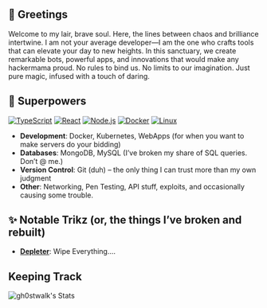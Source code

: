 ## 🎩 Greetings

Welcome to my lair, brave soul. Here, the lines between chaos and brilliance intertwine. I am not your average developer—I am the one who crafts tools that can elevate your day to new heights. In this sanctuary, we create remarkable bots, powerful apps, and innovations that would make any hackermama proud. No rules to bind us. No limits to our imagination. Just pure magic, infused with a touch of daring.

## 🔮 Superpowers 

[![TypeScript](https://img.shields.io/badge/TypeScript-800080?style=flat&logo=typescript&logoColor=white)](https://github.com/gh0stwalk)
[![React](https://img.shields.io/badge/React-800080?style=flat&logo=react&logoColor=white)](https://github.com/gh0stwalk)
[![Node.js](https://img.shields.io/badge/Node.js-800080?style=flat&logo=node.js&logoColor=white)](https://github.com/gh0stwalk)
[![Docker](https://img.shields.io/badge/Docker-800080?style=flat&logo=docker&logoColor=white)](https://github.com/gh0stwalk)
[![Linux](https://img.shields.io/badge/Linux-800080?style=flat&logo=linux&logoColor=white)](https://github.com/gh0stwalk)

- **Development**: Docker, Kubernetes, WebApps (for when you want to make servers do your bidding)
- **Databases**: MongoDB, MySQL (I’ve broken my share of SQL queries. Don’t @ me.)
- **Version Control**: Git (duh) – the only thing I can trust more than my own judgment
- **Other**: Networking, Pen Testing, API stuff, exploits, and occasionally causing some trouble.



## ✨ Notable Trikz (or, the things I’ve broken and rebuilt)

- **[Depleter](https://github.com/hackedapostle/depleter)**: Wipe Everything....

## Keeping Track

![gh0stwalk's Stats](https://github-readme-stats.vercel.app/api?username=gh0stwalk&theme=midnight-purple&show_icons=true&hide_border=true&count_private=true)
